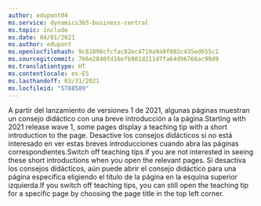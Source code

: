 ```yaml
---
author: edupont04
ms.service: dynamics365-business-central
ms.topic: include
ms.date: 04/01/2021
ms.author: edupont
ms.openlocfilehash: 9c81898cfcfac82ec4719a9a9f802c435ed655c1
ms.sourcegitcommit: 766e2840fd16efb901d211d7fa64d96766ac99d9
ms.translationtype: HT
ms.contentlocale: es-ES
ms.lasthandoff: 03/31/2021
ms.locfileid: "5788589"
---
```

<span data-ttu-id="84ef7-101">A partir del lanzamiento de versiones 1 de 2021, algunas páginas muestran un consejo didáctico con una breve introducción a la página.</span><span class="sxs-lookup"><span data-stu-id="84ef7-101">Starting with 2021 release wave 1, some pages display a teaching tip with a short introduction to the page.</span></span> <span data-ttu-id="84ef7-102">Desactive los consejos didácticos si no está interesado en ver estas breves introducciones cuando abra las páginas correspondientes.</span><span class="sxs-lookup"><span data-stu-id="84ef7-102">Switch off teaching tips if you are not interested in seeing these short introductions when you open the relevant pages.</span></span> <span data-ttu-id="84ef7-103">Si desactiva los consejos didácticos, aún puede abrir el consejo didáctico para una página específica eligiendo el título de la página en la esquina superior izquierda.</span><span class="sxs-lookup"><span data-stu-id="84ef7-103">If you switch off teaching tips, you can still open the teaching tip for a specific page by choosing the page title in the top left corner.</span></span>  
